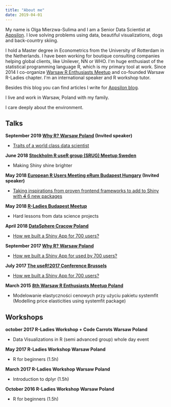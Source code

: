 ```yaml
---
title: "About me"
date: 2019-04-01
---
```


My name is Olga Mierzwa-Sulima and I am a Senior Data Scientist at <a href="https://appsilon.com" target="_blank">Appsilon</a>. I love solving problems using data, beautiful visualizations, dogs and back-country skiing.

I hold a Master degree in Econometrics from the University of Rotterdam in the Netherlands. I have been working for boutique consulting companies helping global clients, like Unilever, NN or WHO.
I'm huge enthusiast of the statistical programming language R, which is my primary tool at work. Since 2014 I co-organize <a href="https://www.meetup.com/Spotkania-Entuzjastow-R-Warsaw-R-Users-Group-Meetup/" target="_blank">Warsaw R Enthusiasts Meetup</a> and co-founded Warsaw R-Ladies chapter. I'm an international speaker and R workshop tutor.

Besides this blog you can find articles I write for <a href="https://appsilon.com/author/olga/" target="_blank">Appsilon blog</a>.

I live and work in Warsaw, Poland with my family.

I care deeply about the environment.

## Talks

**September 2019 <a href="http://whyr.pl/2019/" target="_blank">Why R? Warsaw Poland</a> (Invited speaker)**

* <a href="https://github.com/WhyR2019/presentations/blob/master/Philosophy/Traits%20of%20a%20world%20class%20data%20scientist%20WhyR%202019.pdf" target="_blank">Traits of a world class data scientist</a>

**June 2018 <a href="https://www.meetup.com/pl-PL/StockholmR/events/251298120/" target="_blank"> Stockholm R useR group (SRUG) Meetup Sweden</a>**

* Making Shiny shine brighter

**May 2018 <a href="https://2018.erum.io/" target="_blank"> European R Users Meeting eRum Budapest Hungary</a> (Invited speaker)**

* <a href="https://www.youtube.com/watch?v=MOQdR8pGots" target="_blank">Taking inspirations from proven frontend frameworks to add to Shiny with ~~4~~ 6 new packages</a>

**May 2018 <a href="https://www.meetup.com/pl-PL/rladies-budapest/" target="_blank"> R-Ladies Budapest Meetup</a>**

* Hard lessons from data science projects

**April 2018 <a href="https://2018.data.sphere.it/" target="_blank"> DataSphere Cracow Poland</a>**

* <a href="https://www.youtube.com/watch?v=6kkgUYFkPyo&feature=youtu.be" target="_blank">How we built a Shiny App for 700 users?</a>

**September 2017 <a href="http://whyr.pl/2017/" target="_blank"> Why R? Warsaw Poland</a>**

* <a href="https://github.com/WhyR2017/prezentacje/blob/master/03_Tidyverse/1.pdf" target="_blank">How we built a Shiny App for used by 700 users?</a>

**July 2017 <a href="https://https://user2017.brussels/" target="_blank"> The useR!2017 Conference Brussels</a>**

* <a href="https://channel9.msdn.com/Events/Speakers/olga-mierzwa-sulima" target="_blank">How we built a Shiny App for 700 users?</a>

**March 2015 <a href="http://smarterpoland.pl/SER/" target="_blank"> 8th Warsaw R Enthusiasts Meetup Poland</a>**

* Modelowanie elastyczności cenowych przy użyciu pakietu systemfit (Modelling price elasticities using systemfit package)

## Workshops

**october 2017 R-Ladies Workshop + Code Carrots Warsaw Poland**

* Data Visualizations in R (semi advanced group) whole day event

**May 2017 R-Ladies Workshop Warsaw Poland**

* R for beginners (1.5h)

**March 2017 R-Ladies Workshop Warsaw Poland**

* Introduction to dplyr (1.5h)

**October 2016 R-Ladies Workshop Warsaw Poland**

* R for beginners (1.5h)